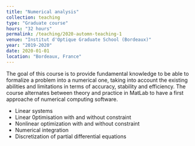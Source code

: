 ```yaml
---
title: "Numerical analysis"
collection: teaching
type: "Graduate course"
hours: "32 hours"
permalink: /teaching/2020-automn-teaching-1
venue: "Institut d'Optique Graduate School (Bordeaux)"
year: "2019-2020"
date: 2020-01-01
location: "Bordeaux, France"
---
```

The goal of this course is to provide fundamental knowledge to be able to formalize a problem into a numerical one, taking into account the existing abilities and limitations in terms of accuracy, stability and efficiency. The course alternates between theory and practice in MatLab to have a first approache of numerical computing software.

* Linear systems
* Linear 0ptimisation with and without constraint
* Nonlinear optimization with and without constraint
* Numerical integration
* Discretization of partial differential equations